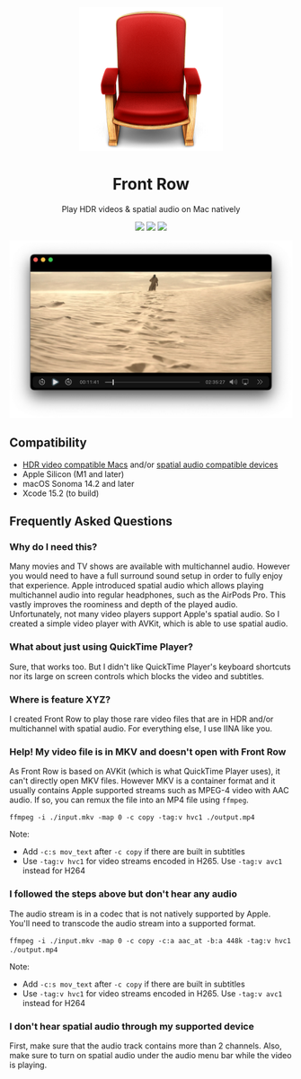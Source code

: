 <p align="center">
<img height="256" src="https://github.com/godly-devotion/FrontRow/raw/main/Front Row/Assets.xcassets/AppIcon.appiconset/AppIcon.png" />
</p>

<h1 align="center">Front Row</h1>

<p align="center">Play HDR videos &amp; spatial audio on Mac natively</p>

<p align="center">
<a title="Discord" target="_blank" href="https://discord.gg/x2kartzxGv"><img src="https://img.shields.io/discord/1068185566782423092?color=blueviolet&label=discord"></a>
<a title="Crowdin" target="_blank" href="https://crowdin.com/project/FrontRow"><img src="https://badges.crowdin.net/FrontRow/localized.svg"></a>
<a title="License" target="_blank" href="https://github.com/godly-devotion/FrontRow/blob/main/LICENSE"><img src="https://img.shields.io/github/license/godly-devotion/FrontRow?color=blue"></a>
</p>

![Screenshot](.github/images/screenshot.png)

## Compatibility

- [HDR video compatible Macs](https://support.apple.com/en-us/102205) and/or [spatial audio compatible devices](https://support.apple.com/en-us/102469)
- Apple Silicon (M1 and later)
- macOS Sonoma 14.2 and later
- Xcode 15.2 (to build)

## Frequently Asked Questions

### Why do I need this?

Many movies and TV shows are available with multichannel audio. However you would need to have a full surround sound setup in order to fully enjoy that experience. Apple introduced spatial audio which allows playing multichannel audio into regular headphones, such as the AirPods Pro. This vastly improves the roominess and depth of the played audio. Unfortunately, not many video players support Apple's spatial audio. So I created a simple video player with AVKit, which is able to use spatial audio.

### What about just using QuickTime Player?

Sure, that works too. But I didn't like QuickTime Player's keyboard shortcuts nor its large on screen controls which blocks the video and subtitles.

### Where is feature XYZ?

I created Front Row to play those rare video files that are in HDR and/or multichannel with spatial audio. For everything else, I use IINA like you.

### Help! My video file is in MKV and doesn't open with Front Row

As Front Row is based on AVKit (which is what QuickTime Player uses), it can't directly open MKV files. However MKV is a container format and it usually contains Apple supported streams such as MPEG-4 video with AAC audio. If so, you can remux the file into an MP4 file using `ffmpeg`.

```
ffmpeg -i ./input.mkv -map 0 -c copy -tag:v hvc1 ./output.mp4
```

Note:
- Add `-c:s mov_text` after `-c copy` if there are built in subtitles
- Use `-tag:v hvc1` for video streams encoded in H265. Use `-tag:v avc1` instead for H264

### I followed the steps above but don't hear any audio

The audio stream is in a codec that is not natively supported by Apple. You'll need to transcode the audio stream into a supported format.

```
ffmpeg -i ./input.mkv -map 0 -c copy -c:a aac_at -b:a 448k -tag:v hvc1 ./output.mp4
```

Note:
- Add `-c:s mov_text` after `-c copy` if there are built in subtitles
- Use `-tag:v hvc1` for video streams encoded in H265. Use `-tag:v avc1` instead for H264

### I don't hear spatial audio through my supported device

First, make sure that the audio track contains more than 2 channels. Also, make sure to turn on spatial audio under the audio menu bar while the video is playing.
